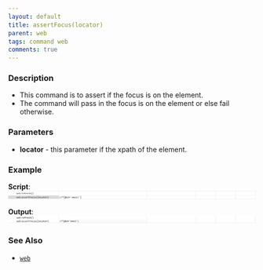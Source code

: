 ```yaml
---
layout: default
title: assertFocus(locator)
parent: web
tags: command web
comments: true
---
```



### Description

- This command is to assert if the focus is on the element.
- The command will pass in the focus is on the element or else fail otherwise.

### Parameters

- **locator** - this parameter if the xpath of the element.

### Example

**Script**:<br/>
![](image/assertFocus_01.png)

**Output**:<br/>
![](image/assertFocus_02.png)

### See Also

- [`web`](index.html)